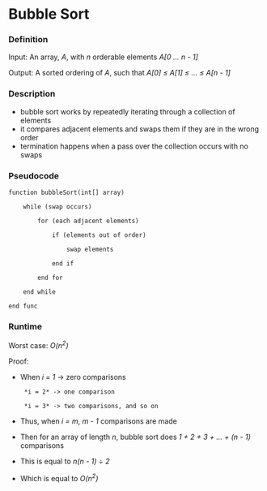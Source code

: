 # Bubble Sort

### Definition
Input: An array, *A*, with *n* orderable elements *A[0 ... n - 1]*

Output: A sorted ordering of *A*, such that *A[0] &le; A[1] &le; ... &le; A[n - 1]* 

### Description
* bubble sort works by repeatedly iterating through a collection of elements
* it compares adjacent elements and swaps them if they are in the wrong order
* termination happens when a pass over the collection occurs with no swaps

### Pseudocode

    function bubbleSort(int[] array)
        
        while (swap occurs) 
        
            for (each adjacent elements) 
         
                if (elements out of order) 
         
                    swap elements
         
                end if
        
            end for
    
        end while

    end func


### Runtime
Worst case: *O(n<sup>2</sup>)*

Proof: 
    
* When *i = 1* -> zero comparisons 

       *i = 2* -> one comparison 

       *i = 3* -> two comparisons, and so on 

* Thus, when *i = m*, *m - 1* comparisons are made

* Then for an array of length *n*, bubble sort does *1 + 2 + 3 + ... + (n - 1)* comparisons

* This is equal to *n(n - 1)* &divide; *2* 

* Which is equal to *O(n<sup>2</sup>)*
    

 

